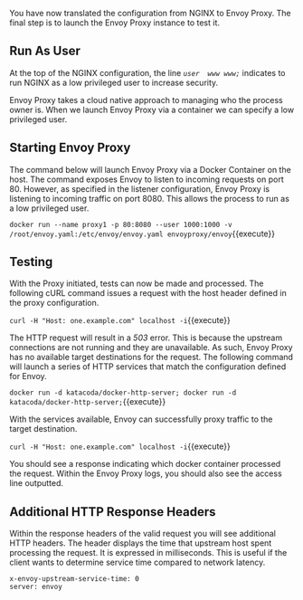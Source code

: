 You have now translated the configuration from NGINX to Envoy Proxy. The final step is to launch the Envoy Proxy instance to test it.

## Run As User

At the top of the NGINX configuration, the line *`user  www www;`* indicates to run NGINX as a low privileged user to increase security.

Envoy Proxy takes a cloud native approach to managing who the process owner is. When we launch Envoy Proxy via a container we can specify a low privileged user.

## Starting Envoy Proxy

The command below will launch Envoy Proxy via a Docker Container on the host. The command exposes Envoy to listen to incoming requests on port 80. However, as specified in the listener configuration, Envoy Proxy is listening to incoming traffic on port 8080. This allows the process to run as a low privileged user.

`docker run --name proxy1 -p 80:8080 --user 1000:1000 -v /root/envoy.yaml:/etc/envoy/envoy.yaml envoyproxy/envoy`{{execute}}

## Testing

With the Proxy initiated, tests can now be made and processed. The following cURL command issues a request with the host header defined in the proxy configuration.

`curl -H "Host: one.example.com" localhost -i`{{execute}}

The HTTP request will result in a _503_ error. This is because the upstream connections are not running and they are unavailable. As such, Envoy Proxy has no available target destinations for the request. The following command will launch a series of HTTP services that match the configuration defined for Envoy.

`docker run -d katacoda/docker-http-server; docker run -d katacoda/docker-http-server;`{{execute}}

With the services available, Envoy can successfully proxy traffic to the target destination.

`curl -H "Host: one.example.com" localhost -i`{{execute}}

You should see a response indicating which docker container processed the request. Within the Envoy Proxy logs, you should also see the access line outputted.

## Additional HTTP Response Headers

Within the response headers of the valid request you will see additional HTTP headers. The header displays the time that upstream host spent processing the request. It is expressed in milliseconds. This is useful if the client wants to determine service time compared to network latency.

```
x-envoy-upstream-service-time: 0
server: envoy
```
